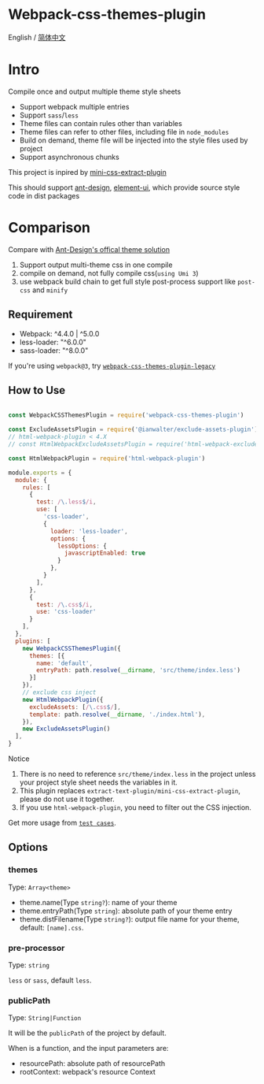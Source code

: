 # Webpack-css-themes-plugin

English / [简体中文](./README.zh-CN.md)

# Intro

Compile once and output multiple theme style sheets

- Support webpack multiple entries
- Support `sass`/`less`
- Theme files can contain rules other than variables
- Theme files can refer to other files, including file in `node_modules`
- Build on demand, theme file will be injected into the style files used by project
- Support asynchronous chunks

This project is inpired by [mini-css-extract-plugin](https://github.com/webpack-contrib/mini-css-extract-plugin)

This should support [ant-design](https://ant.design/), [element-ui](https://element.eleme.io/), which provide source style code in dist packages

# Comparison

Compare with [Ant-Design's offical theme solution](https://ant.design/docs/react/customize-theme)

1. Support output multi-theme css in one compile
2. compile on demand, not fully compile css(`using Umi 3`)
3. use webpack build chain to get full style post-process support like `post-css` and `minify`

## Requirement

- Webpack: \^4.4.0 | \^5.0.0
- less-loader: "\^6.0.0"
- sass-loader: "\^8.0.0"

If you're using `webpack@3`, try [`webpack-css-themes-plugin-legacy`](https://www.npmjs.com/package/webpack-css-themes-plugin-legacy)

## How to Use

```js

const WebpackCSSThemesPlugin = require('webpack-css-themes-plugin')

const ExcludeAssetsPlugin = require('@ianwalter/exclude-assets-plugin')
// html-webpack-plugin < 4.X
// const HtmlWebpackExcludeAssetsPlugin = require('html-webpack-exclude-assets-plugin');

const HtmlWebpackPlugin = require('html-webpack-plugin')

module.exports = {
  module: {
    rules: [
      {
        test: /\.less$/i,
        use: [
          'css-loader',
          {
            loader: 'less-loader',
            options: {
              lessOptions: {
                javascriptEnabled: true
              }
            },
          }
        ],
      },
      {
        test: /\.css$/i,
        use: 'css-loader'
      }
    ],
  },
  plugins: [
    new WebpackCSSThemesPlugin({
      themes: [{
        name: 'default',
        entryPath: path.resolve(__dirname, 'src/theme/index.less')
      }]
    }),
    // exclude css inject
    new HtmlWebpackPlugin({
      excludeAssets: [/\.css$/],
      template: path.resolve(__dirname, './index.html'),
    }),
    new ExcludeAssetsPlugin()
  ],
}
```

Notice

1. There is no need to reference `src/theme/index.less` in the project unless your project style sheet needs the variables in it.
2. This plugin replaces `extract-text-plugin/mini-css-extract-plugin`, please do not use it together.
3. If you use `html-webpack-plugin`, you need to filter out the CSS injection.

Get more usage from [`test cases`](/test/unit/cases).

## Options

### themes

Type: `Array<theme>`

- theme.name(Type `string?`): name of your theme
- theme.entryPath(Type `string`): absolute path of your theme entry
- theme.distFilename(Type `string?`): output file name for your theme, default: `[name].css`.

### pre-processor

Type: `string`

`less` or `sass`, default `less`.

### publicPath

Type: `String|Function`

It will be the `publicPath` of the project by default.

When is a function, and the input parameters are:

- resourcePath: absolute path of resourcePath
- rootContext: webpack's resource Context
